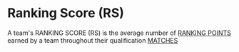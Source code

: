 # Ranking Score (RS)

A team's RANKING SCORE (RS) is the average number of [RANKING POINTS](!!)
earned by a team throughout their qualification [MATCHES](!!)
